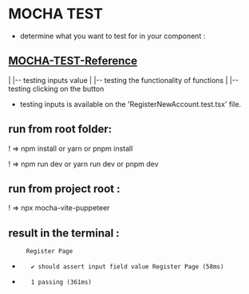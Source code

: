 
#  MOCHA TEST 

- determine what you want to test for in your component :
 ##  [MOCHA-TEST-Reference](https://www.testim.io/blog/mocha-for-typescript-testing/) 
|
|-- testing inputs value 
|
|-- testing the functionality of functions
|
|-- testing clicking on the button

- testing inputs is available on the 'RegisterNewAccount.test.tsx' file.

## run from root folder:

! =>      npm install or yarn or pnpm install

! =>      npm run dev or yarn run dev or pnpm dev


## run from project root :

! =>        npx mocha-vite-puppeteer

## result in the terminal :

         Register Page
+        ✔ should assert input field value Register Page (58ms)  
+        1 passing (361ms)

    